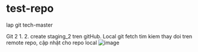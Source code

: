 # test-repo
lap git tech-master
 
 
 Git 2
 1.
 2. create staging_2 tren gitHub. Local git fetch tim kiem thay doi tren remote repo, cập nhật cho repo local
 ![image](https://user-images.githubusercontent.com/48502260/227212979-aa2bc405-16d8-4a86-afc6-dd30d568c1a6.png)
